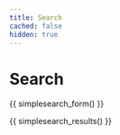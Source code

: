 ```yaml
---
title: Search
cached: false
hidden: true
---
```


# Search

{{ simplesearch_form() }}

{{ simplesearch_results() }}

